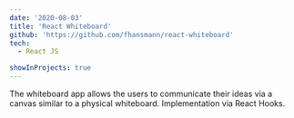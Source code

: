 ```yaml
---
date: '2020-08-03'
title: 'React Whiteboard'
github: 'https://github.com/fhansmann/react-whiteboard'
tech:
  - React JS

showInProjects: true
---
```


The whiteboard app allows the users to communicate their ideas via a canvas similar to a physical whiteboard. Implementation via React Hooks.
